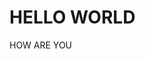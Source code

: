 <!DOCTYPE html>
<html>
    <head>
    </head>
    <body>
        <h1>HELLO WORLD</h1>
        <p>HOW ARE YOU</p>
    </body>
</html>